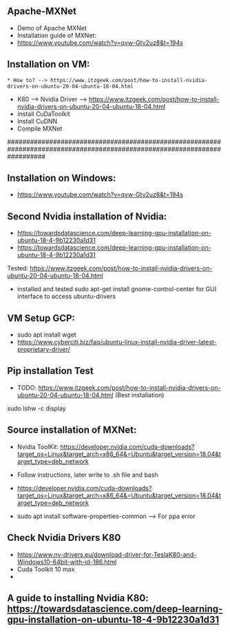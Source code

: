 ## Apache-MXNet
   * Demo of Apache MXNet
   * Installation guide of MXNet:
   * https://www.youtube.com/watch?v=qvw-Gtv2uz8&t=194s

## Installation on VM:
    * How to? --> https://www.itzgeek.com/post/how-to-install-nvidia-drivers-on-ubuntu-20-04-ubuntu-18-04.html
   * K80 --> Nvidia Driver --> https://www.itzgeek.com/post/how-to-install-nvidia-drivers-on-ubuntu-20-04-ubuntu-18-04.html
   * Install CuDaToolkit
   * Install CuDNN
   * Compile MXNet 








##########################################################################################################################


## Installation on Windows:
   * https://www.youtube.com/watch?v=qvw-Gtv2uz8&t=194s
   
## Second Nvidia installation of Nvidia:
   * https://towardsdatascience.com/deep-learning-gpu-installation-on-ubuntu-18-4-9b12230a1d31
   * https://towardsdatascience.com/deep-learning-gpu-installation-on-ubuntu-18-4-9b12230a1d31

Tested: 
https://www.itzgeek.com/post/how-to-install-nvidia-drivers-on-ubuntu-20-04-ubuntu-18-04.html
* installed and tested sudo apt-get install gnome-control-center for GUI interface to access ubuntu-drivers


## VM Setup GCP:
   * sudo apt install wget
   * https://www.cyberciti.biz/faq/ubuntu-linux-install-nvidia-driver-latest-proprietary-driver/ 
## Pip installation Test
   * TODO: https://www.itzgeek.com/post/how-to-install-nvidia-drivers-on-ubuntu-20-04-ubuntu-18-04.html (Best installation)

sudo lshw -c display
## Source installation of MXNet:
   * Nvidia ToolKit: https://developer.nvidia.com/cuda-downloads?target_os=Linux&target_arch=x86_64&=Ubuntu&target_version=18.04&target_type=deb_network
   * Follow instructions, later write to .sh file and bash
   * https://developer.nvidia.com/cuda-downloads?target_os=Linux&target_arch=x86_64&=Ubuntu&target_version=18.04&target_type=deb_network
   
   * sudo apt install software-properties-common --> For ppa error 

## Check Nvidia Drivers K80 
   * https://www.nv-drivers.eu/download-driver-for-TeslaK80-and-Windows10-64bit-with-id-186.html
   * Cuda Toolkit 10 max
   * 

## A guide to installing Nvidia K80: https://towardsdatascience.com/deep-learning-gpu-installation-on-ubuntu-18-4-9b12230a1d31

   
